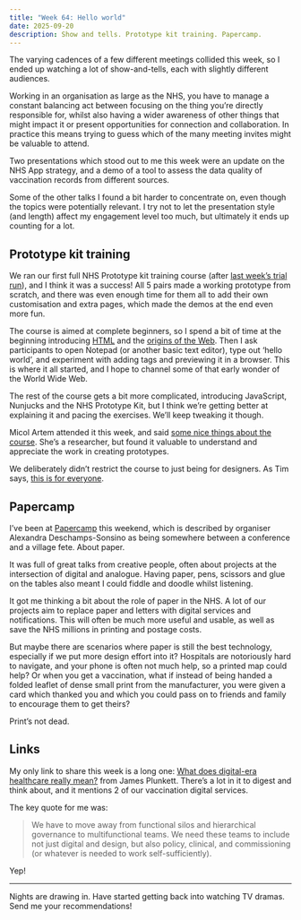 ```yaml
---
title: "Week 64: Hello world"
date: 2025-09-20
description: Show and tells. Prototype kit training. Papercamp.
---
```


The varying cadences of a few different meetings collided this week, so I ended up watching a lot of show-and-tells, each with slightly different audiences.

Working in an organisation as large as the NHS, you have to manage a constant balancing act between focusing on the thing you’re directly responsible for, whilst also having a wider awareness of other things that might impact it or present opportunities for connection and collaboration. In practice this means trying to guess which of the many meeting invites might be valuable to attend.

Two presentations which stood out to me this week were an update on the NHS App strategy, and a demo of a tool to assess the data quality of vaccination records from different sources.

Some of the other talks I found a bit harder to concentrate on, even though the topics were potentially relevant. I try not to let the presentation style (and length) affect my engagement level too much, but ultimately it ends up counting for a lot.

## Prototype kit training

We ran our first full NHS Prototype kit training course (after [last week’s trial run](/posts/week-63-getting-across-the-line/)), and I think it was a success! All 5 pairs made a working prototype from scratch, and there was even enough time for them all to add their own customisation and extra pages, which made the demos at the end even more fun.

The course is aimed at complete beginners, so I spend a bit of time at the beginning introducing [HTML](https://info.cern.ch/hypertext/WWW/MarkUp/Tags.html) and the [origins of the Web](https://www.w3.org/History/1989/proposal.html). Then I ask participants to open Notepad (or another basic text editor), type out ‘hello world’, and experiment with adding tags and previewing it in a browser. This is where it all started, and I hope to channel some of that early wonder of the World Wide Web.

The rest of the course gets a bit more complicated, introducing JavaScript, Nunjucks and the NHS Prototype Kit, but I think we’re getting better at explaining it and pacing the exercises. We’ll keep tweaking it though.

Micol Artem attended it this week, and said [some nice things about the course](https://medium.com/@micolartom/week-8-when-the-learning-happens-outside-the-classroom-8c6cf94c181b). She’s a researcher, but found it valuable to understand and appreciate the work in creating prototypes.

We deliberately didn’t restrict the course to just being for designers. As Tim says, [this is for everyone](https://www.panmacmillan.com/authors/tim-berners-lee/this-is-for-everyone/9781035023677).

## Papercamp

I’ve been at [Papercamp](https://www.designswarm.com/papercamp-4/) this weekend, which is described by organiser Alexandra Deschamps-Sonsino as being somewhere between a conference and a village fete. About paper.

It was full of great talks from creative people, often about projects at the intersection of digital and analogue. Having paper, pens, scissors and glue on the tables also meant I could fiddle and doodle whilst listening.

It got me thinking a bit about the role of paper in the NHS. A lot of our projects aim to replace paper and letters with digital services and notifications. This will often be much more useful and usable, as well as save the NHS millions in printing and postage costs.

But maybe there are scenarios where paper is still the best technology, especially if we put more design effort into it? Hospitals are notoriously hard to navigate, and your phone is often not much help, so a printed map could help? Or when you get a vaccination, what if instead of being handed a folded leaflet of dense small print from the manufacturer, you were given a card which thanked you and which you could pass on to friends and family to encourage them to get theirs?

Print’s not dead.

## Links

My only link to share this week is a long one: [What does digital-era healthcare really mean?](https://medium.com/@jamestplunkett/what-does-digital-era-healthcare-really-mean-dad6565dba05) from James Plunkett. There’s a lot in it to digest and think about, and it mentions 2 of our vaccination digital services.

The key quote for me was:

> We have to move away from functional silos and hierarchical governance to multifunctional teams. We need these teams to include not just digital and design, but also policy, clinical, and commissioning (or whatever is needed to work self-sufficiently).

Yep!

---

Nights are drawing in. Have started getting back into watching TV dramas. Send me your recommendations!
